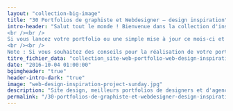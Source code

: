 ```yaml
---
layout: "collection-big-image"
title: "30 Portfolios de graphiste et Webdesigner – design inspiration"
intro-header: "Salut tout le monde ! Bienvenue dans la collection d'inspirations répertoriant les meilleurs sites portfolio de designers et d'agences du mois de septembre 2016. Ce mois-ci a été riche en mises en ligne. Plus de 30 trouvailles glanées aux 4 coins des Internet. Ne descendez pas plus bas dans cette page si vous n'avez pas le temps. Perdition garantie.
<br /><br />
Si vous lancez votre portfolio ou une simple mise à jour ce mois-ci et que vous souhaitez être pris en compte pour notre prochain sélection, envoyez un email à guillaume@magazineduwebdesign.com.
<br /><br />
Note : Si vous souhaitez des conseils pour la réalisation de votre portfolio, je vous invite à lire [5 habitudes pour créer un portfolio de graphiste avec WordPress](http://www.magazineduwebdesign.com/conseils/guides/creer-portfolio-graphiste-wordpress/)"
titre_fichier_data: "collection_site-web-portfolio-web-design-inspiration-sept-2016"
date: "2016-10-04 01:00:00"
bgimgheader: "true"
header-intro-dark: "true"
image: "web-design-inspiration-project-sunday.jpg"
description: "Site design, meilleurs portfolios de designers et d'agences du mois de septembre 2016"
permalink: "/30-portfolios-de-graphiste-et-webdesigner-design-inspiration/"
---
```

